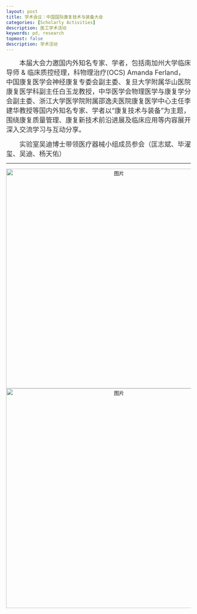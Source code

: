 ```yaml
---
layout: post
title: 学术会议：中国国际康复技术与装备大会
categories: [Scholarly Activities]
description: 医工学术活动
keywords: pd, research
topmost: false
description: 学术活动
---
```

<div style="font-size: 18px; color: #333;text-align: left;text-indent: 2em">
本届大会力邀国内外知名专家、学者，包括南加州大学临床导师 & 临床质控经理，科物理治疗(OCS) Amanda Ferland，中国康复医学会神经康复专委会副主委、复旦大学附属华山医院康复医学科副主任白玉龙教授，中华医学会物理医学与康复学分会副主委、浙江大学医学院附属邵逸夫医院康复医学中心主任李建华教授等国内外知名专家、学者以“康复技术与装备”为主题，围绕康复质量管理、康复新技术前沿进展及临床应用等内容展开深入交流学习与互动分享。   
</div>
<p>
<div style="font-size: 18px; color: #333;text-align: left;text-indent: 2em">
实验室吴迪博士带领医疗器械小组成员参会（匡志斌、毕濯玺、吴迪、杨天佑）   
</div>
<p>
<p>
<hr>
<div style="text-align: center;">
  <img src="/images/posts/academic/中国国际康复技术与装备大会/上海1.png" alt="图片" style="width:600px">
  <img src="/images/posts/academic/中国国际康复技术与装备大会/上海2.png" alt="图片" style="width:600px">  
</div>
